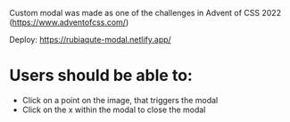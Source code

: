 Custom modal was made as one of the challenges in Advent of CSS 2022 (https://www.adventofcss.com/)

Deploy: https://rubiaqute-modal.netlify.app/

# Users should be able to:

- Click on a point on the image, that triggers the modal
- Click on the x within the modal to close the modal